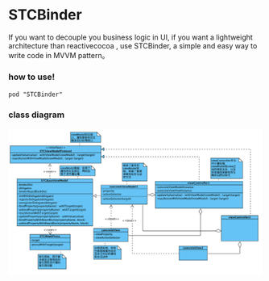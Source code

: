 # STCBinder
If you want to decouple you business logic in UI, if you want a lightweight architecture than reactivecocoa , use STCBinder, a simple and easy way to write code in MVVM pattern。 

### how to use!
```
pod "STCBinder"
```

### class diagram

![image](https://github.com/chenxiancai/STCBinder/raw/master/class-diagram.png)
